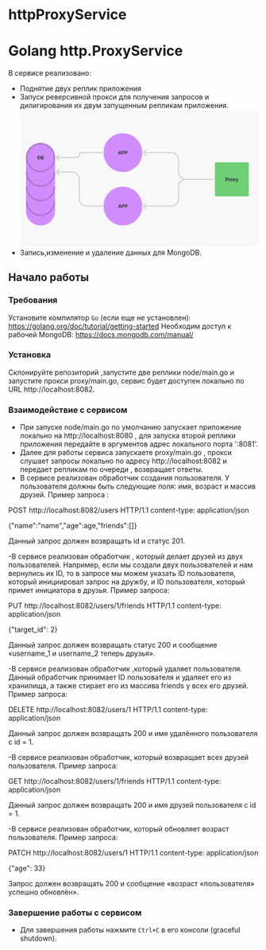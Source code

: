 # httpProxyService

# Golang http.ProxyService
В сервисе реализовано:
- Поднятие двух реплик приложения
- Запуск реверсивной прокси для получения запросов и дилигирования их двум запущенным репликам приложения.
![img.png](img.png)
- Запись,изменение и удаление данных для MongoDB.

## Начало работы

### Требования
Установите компилятор `Go` (если еще не установлен): https://golang.org/doc/tutorial/getting-started
Необходим доступ к рабочей MongoDB: https://docs.mongodb.com/manual/

### Установка
Склонируйте репозиторий ,запустите две реплики node/main.go и запустите прокси proxy/main.go,
сервис будет доступен локально по URL http://localhost:8082.

### Взаимодействие с сервисом
- При запуске node/main.go по умолчанию запускает приложение локально на http://localhost:8080 ,
  для запуска второй реплики приложения передайте в аргументов адрес локального порта ':8081'.
- Далее для работы сервиса запускаете proxy/main.go , прокси слушает запросы локально по адресу http://localhost:8082
  и передает репликам по очереди , возвращает ответы.
- В сервисе реализован обработчик создания пользователя. У пользователя должны быть следующие поля: имя, возраст и
  массив друзей. Пример запроса :

POST http://localhost:8082/users HTTP/1.1
content-type: application/json

{"name":"name","age":age,"friends":[]}

Данный запрос должен возвращать id и статус 201.

-В сервисе реализован обработчик , который делает друзей из двух пользователей. Например, если мы создали двух
пользователей и нам вернулись их ID, то в запросе мы можем указать ID пользователя, который инициировал запрос на
дружбу, и ID пользователя, который примет инициатора в друзья. Пример запроса:

PUT  http://localhost:8082/users/1/friends HTTP/1.1
content-type: application/json

{"target_id": 2}

Данный запрос должен возвращать статус 200 и сообщение «username_1 и username_2 теперь друзья».

-В сервисе реализован обработчик ,который удаляет пользователя. Данный обработчик принимает ID пользователя и
удаляет его из хранилища, а также стирает его из массива friends у всех его друзей. Пример запроса:

DELETE http://localhost:8082/users/1 HTTP/1.1
content-type: application/json

Данный запрос должен возвращать 200 и имя удалённого пользователя с id = 1.

-В сервисе реализован обработчик, который возвращает всех друзей пользователя. Пример запроса:

GET  http://localhost:8082/users/1/friends HTTP/1.1
content-type: application/json

Данный запрос должен возвращать 200 и имя друзей пользователя с id = 1.

-В сервисе реализован обработчик, который обновляет возраст пользователя. Пример запроса:

PATCH http://localhost:8082/users/1 HTTP/1.1
content-type: application/json

{"age": 33}

Запрос должен возвращать 200 и сообщение «возраст «пользователя» успешно обновлён».



### Завершение работы с сервисом
- Для завершения работы нажмите `Ctrl+C` в его консоли (graceful shutdown).